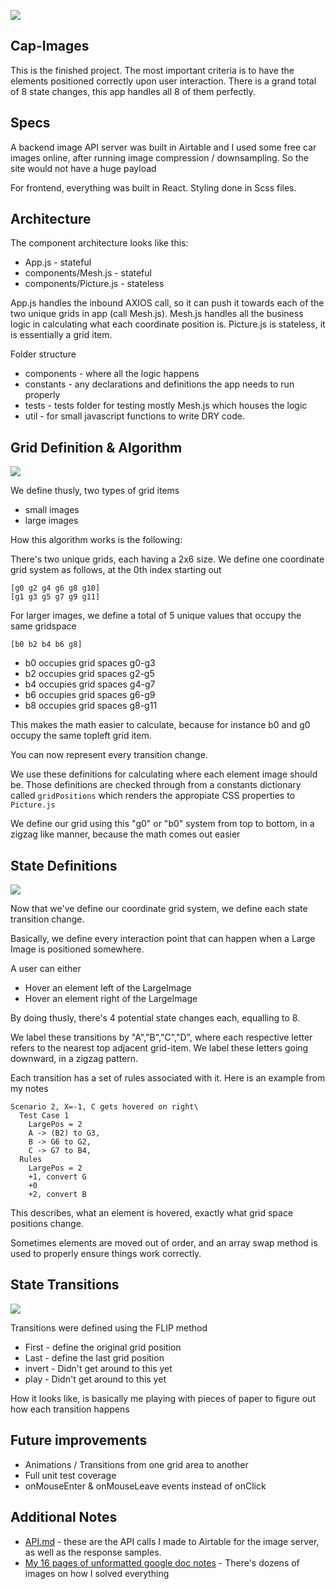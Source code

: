 ![](https://i.imgur.com/7i3DGM4.gif)

## Cap-Images

This is the finished project. The most important criteria is to have the elements positioned correctly upon user interaction. There is a grand total of 8 state changes, this app handles all 8 of them perfectly.

## Specs

A backend image API server was built in Airtable and I used some free car images online, after running image compression / downsampling. So the site would not have a huge payload

For frontend, everything was built in React. Styling done in Scss files.

## Architecture

The component architecture looks like this:

* App.js - stateful
* components/Mesh.js - stateful
* components/Picture.js - stateless

App.js handles the inbound AXIOS call, so it can push it towards each of the two unique grids in app (call Mesh.js). Mesh.js handles all the business logic in calculating what each coordinate position is. Picture.js is stateless, it is essentially a grid item.

Folder structure

* components - where all the logic happens
* constants - any declarations and definitions the app needs to run properly
* tests - tests folder for testing mostly Mesh.js which houses the logic
* util - for small javascript functions to write DRY code.

## Grid Definition & Algorithm

![](https://i.imgur.com/noQB74T.png)

 We define thusly, two types of grid items

- small images
- large images

How this algorithm works is the following:

There's two unique grids, each having a 2x6 size. We define one coordinate grid system as follows, at the 0th index starting out

```
[g0 g2 g4 g6 g8 g10]
[g1 g3 g5 g7 g9 g11]
```

For larger images, we define a total of 5 unique values that occupy the same gridspace

```
[b0 b2 b4 b6 g8]
```

* b0 occupies grid spaces g0-g3
* b2 occupies grid spaces g2-g5
* b4 occupies grid spaces g4-g7
* b6 occupies grid spaces g6-g9
* b8 occupies grid spaces g8-g11

This makes the math easier to calculate, because for instance b0 and g0 occupy the same topleft grid item.

You can now represent every transition change.

We use these definitions for calculating where each element image should be. Those definitions are checked through from a constants dictionary called `gridPositions` which renders the appropiate CSS properties to `Picture.js`

We define our grid using this "g0" or "b0" system from top to bottom, in a zigzag like manner, because the math comes out easier

## State Definitions

![](https://i.imgur.com/h1dKTT5.png)

Now that we've define our coordinate grid system, we define each state transition change.

Basically, we define every interaction point that can happen when a Large Image is positioned somewhere.

A user can either

* Hover an element left of the LargeImage
* Hover an element right of the LargeImage

By doing thusly, there's 4 potential state changes each, equalling to 8.

We label these transitions by "A","B","C","D", where each respective letter refers to the nearest top adjacent grid-item. We label these letters going downward, in a zigzag pattern.

Each transition has a set of rules associated with it. Here is an example from my notes

```
Scenario 2, X=-1, C gets hovered on right\
  Test Case 1
    LargePos = 2
    A -> (B2) to G3, 
    B -> G6 to G2,
    C -> G7 to B4, 
  Rules
    LargePos = 2
    +1, convert G
    +0
    +2, convert B
```

This describes, what an element is hovered, exactly what grid space positions change.

Sometimes elements are moved out of order, and an array swap method is used to properly ensure things work correctly.

## State Transitions

![](https://imgur.com/t2h0JH4.png)

Transitions were defined using the FLIP method

* First - define the original grid position
* Last - define the last grid position
* invert - Didn't get around to this yet
* play - Didn't get around to this yet

How it looks like, is basically me playing with pieces of paper to figure out how each transition happens

## Future improvements

* Animations / Transitions from one grid area to another
* Full unit test coverage
* onMouseEnter & onMouseLeave events instead of onClick

## Additional Notes

* [API.md](/API.md) - these are the API calls I made to Airtable for the image server, as well as the response samples.
* [My 16 pages of unformatted google doc notes](https://docs.google.com/document/d/1YZM7arTxHLjlbvBXDyKGIpE4vZ2kbHU542E48O4qdec/edit) - There's dozens of images on how I solved everything